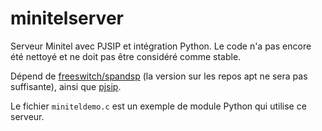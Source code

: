 # minitelserver
Serveur Minitel avec PJSIP et intégration Python. Le code n'a pas encore été nettoyé et ne doit pas être considéré comme stable.

Dépend de [freeswitch/spandsp](https://github.com/freeswitch/spandsp) (la version sur les repos apt ne sera pas suffisante), ainsi que [pjsip](https://github.com/pjsip/pjproject).

Le fichier `miniteldemo.c` est un exemple de module Python qui utilise ce serveur.